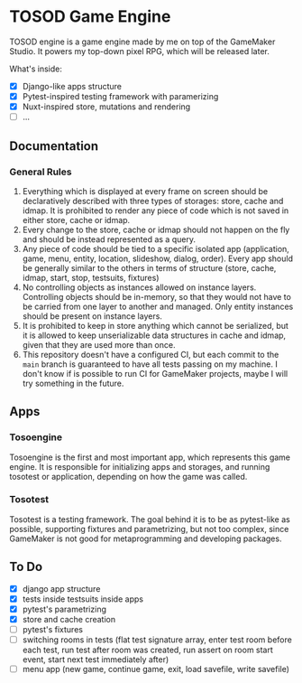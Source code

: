 # TOSOD Game Engine

TOSOD engine is a game engine made by me on top of the GameMaker Studio. It powers my top-down pixel RPG, which will be released later.

What's inside:
- [x] Django-like apps structure
- [x] Pytest-inspired testing framework with paramerizing
- [x] Nuxt-inspired store, mutations and rendering
- [ ] ...

## Documentation

### General Rules

1. Everything which is displayed at every frame on screen should be declaratively described with three types of storages: store, cache and idmap. It is prohibited to render any piece of code which is not saved in either store, cache or idmap.
2. Every change to the store, cache or idmap should not happen on the fly and should be instead represented as a query. 
3. Any piece of code should be tied to a specific isolated app (application, game, menu, entity, location, slideshow, dialog, order). Every app should be generally similar to the others in terms of structure (store, cache, idmap, start, stop, testsuits, fixtures)
4. No controlling objects as instances allowed on instance layers. Controlling objects should be in-memory, so that they would not have to be carried from one layer to another and managed. Only entity instances should be present on instance layers.
5. It is prohibited to keep in store anything which cannot be serialized, but it is allowed to keep unserializable data structures in cache and idmap, given that they are used more than once.
6. This repository doesn't have a configured CI, but each commit to the `main` branch is guaranteed to have all tests passing on my machine. I don't know if is possible to run CI for GameMaker projects, maybe I will try something in the future.

## Apps

### Tosoengine

Tosoengine is the first and most important app, which represents this game engine. It is responsible for initializing apps and storages, and running tosotest or application, depending on how the game was called.

### Tosotest

Tosotest is a testing framework. The goal behind it is to be as pytest-like as possible, supporting fixtures and parametrizing, but not too complex, since GameMaker is not good for metaprogramming and developing packages.

## To Do

- [x] django app structure
- [x] tests inside testsuits inside apps
- [x] pytest's parametrizing
- [x] store and cache creation
- [ ] pytest's fixtures
- [ ] switching rooms in tests (flat test signature array, enter test room before each test, run test after room was created, run assert on room start event, start next test immediately after)
- [ ] menu app (new game, continue game, exit, load savefile, write savefile)
